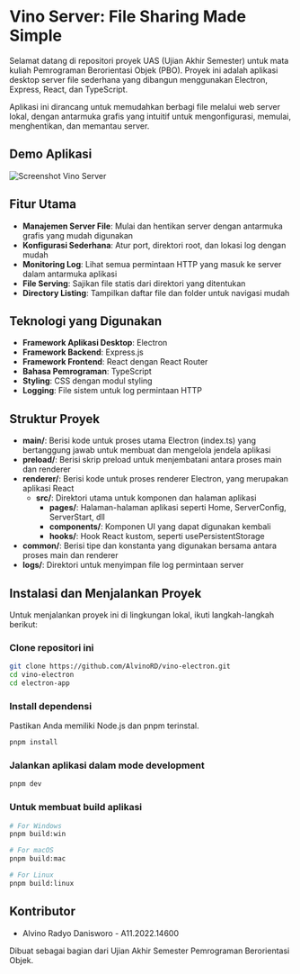 # Vino Server: File Sharing Made Simple

Selamat datang di repositori proyek UAS (Ujian Akhir Semester) untuk mata kuliah Pemrograman Berorientasi Objek (PBO). Proyek ini adalah aplikasi desktop server file sederhana yang dibangun menggunakan Electron, Express, React, dan TypeScript.

Aplikasi ini dirancang untuk memudahkan berbagi file melalui web server lokal, dengan antarmuka grafis yang intuitif untuk mengonfigurasi, memulai, menghentikan, dan memantau server.

## Demo Aplikasi
![Screenshot Vino Server](https://via.placeholder.com/800x450.png?text=Vino+Server+Screenshot)

## Fitur Utama

- **Manajemen Server File**: Mulai dan hentikan server dengan antarmuka grafis yang mudah digunakan
- **Konfigurasi Sederhana**: Atur port, direktori root, dan lokasi log dengan mudah
- **Monitoring Log**: Lihat semua permintaan HTTP yang masuk ke server dalam antarmuka aplikasi
- **File Serving**: Sajikan file statis dari direktori yang ditentukan
- **Directory Listing**: Tampilkan daftar file dan folder untuk navigasi mudah

## Teknologi yang Digunakan

- **Framework Aplikasi Desktop**: Electron
- **Framework Backend**: Express.js
- **Framework Frontend**: React dengan React Router
- **Bahasa Pemrograman**: TypeScript
- **Styling**: CSS dengan modul styling
- **Logging**: File sistem untuk log permintaan HTTP

## Struktur Proyek

- **main/**: Berisi kode untuk proses utama Electron (index.ts) yang bertanggung jawab untuk membuat dan mengelola jendela aplikasi
- **preload/**: Berisi skrip preload untuk menjembatani antara proses main dan renderer
- **renderer/**: Berisi kode untuk proses renderer Electron, yang merupakan aplikasi React
  - **src/**: Direktori utama untuk komponen dan halaman aplikasi
    - **pages/**: Halaman-halaman aplikasi seperti Home, ServerConfig, ServerStart, dll
    - **components/**: Komponen UI yang dapat digunakan kembali
    - **hooks/**: Hook React kustom, seperti usePersistentStorage
- **common/**: Berisi tipe dan konstanta yang digunakan bersama antara proses main dan renderer
- **logs/**: Direktori untuk menyimpan file log permintaan server

## Instalasi dan Menjalankan Proyek

Untuk menjalankan proyek ini di lingkungan lokal, ikuti langkah-langkah berikut:

### Clone repositori ini

```bash
git clone https://github.com/AlvinoRD/vino-electron.git
cd vino-electron
cd electron-app
```

### Install dependensi
Pastikan Anda memiliki Node.js dan pnpm terinstal.

```bash
pnpm install
```

### Jalankan aplikasi dalam mode development

```bash
pnpm dev
```

### Untuk membuat build aplikasi

```bash
# For Windows
pnpm build:win

# For macOS
pnpm build:mac

# For Linux
pnpm build:linux
```

## Kontributor

- Alvino Radyo Danisworo - A11.2022.14600

Dibuat sebagai bagian dari Ujian Akhir Semester Pemrograman Berorientasi Objek.
